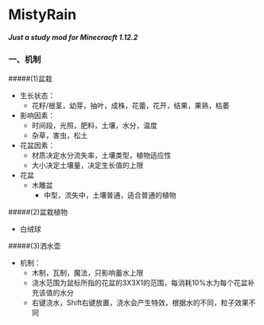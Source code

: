 # MistyRain
##### Just a study mod for Minecracft 1.12.2

### 一、机制
#####(1)盆栽
- 生长状态：
    - 花籽/根茎，幼芽，抽叶，成株，花蕾，花开，结果，果熟，枯萎
- 影响因素：
    - 时间段，光照，肥料，土壤，水分，温度
    - 杂草，害虫，松土
- 花盆因素：
    - 材质决定水分流失率，土壤类型，植物适应性
    - 大小决定土壤量，决定生长值的上限
- 花盆
    - 木雕盆
      - 中型，流失中，土壤普通，适合普通的植物

#####(2)盆栽植物
- 白绒球


#####(3)洒水壶
- 机制：
  - 木制，瓦制，魔法，只影响蓄水上限
  - 浇水范围为鼠标所指的花盆的3X3X1的范围，每消耗10%水为每个花盆补充该值的水分
  - 右键浇水，Shift右键放置，浇水会产生特效，根据水的不同，粒子效果不同